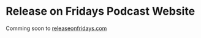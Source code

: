 # Release on Fridays Podcast Website

Comming soon to [releaseonfridays.com](http://releaseonfridays.com)